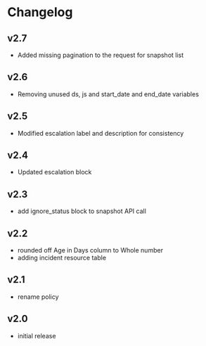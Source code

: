 # Changelog

## v2.7

- Added missing pagination to the request for snapshot list

## v2.6

- Removing unused ds, js and start_date and end_date variables

## v2.5

- Modified escalation label and description for consistency

## v2.4

- Updated escalation block

## v2.3

- add ignore_status block to snapshot API call

## v2.2

- rounded off Age in Days column to Whole number
- adding incident resource table

## v2.1

- rename policy

## v2.0

- initial release
